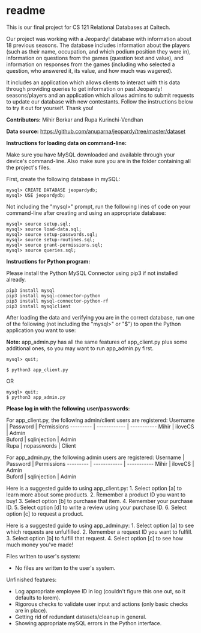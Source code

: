 # readme
This is our final project for CS 121 Relational Databases at Caltech.

Our project was working with a Jeopardy! database with information about 18 previous seasons.
The database includes information about the players (such as their name, occupation, and which
podium position they were in), information on questions from the games (question text and value),
and information on responses from the games (including who selected a question, who answered it,
its value, and how much was wagered). 

It includes an application which allows clients to
interact with this data through providing queries to get information on past Jeopardy!
seasons/players and an application which allows admins to submit requests to update our database with new contestants. 
Follow the instructions below to try it out for yourself. Thank you!

**Contributors:** Mihir Borkar and Rupa Kurinchi-Vendhan

**Data source:** 
https://github.com/anuparna/jeopardy/tree/master/dataset

**Instructions for loading data on command-line:**

Make sure you have MySQL downloaded and available through your
device's command-line. Also make sure you are in the folder containing all the project's
files.

First, create the following database in mySQL:
```
mysql> CREATE DATABASE jeopardydb;
mysql> USE jeopardydb;
```


Not including the "mysql>" prompt, run the following lines of code on your command-line
after creating and using an appropriate database:
```
mysql> source setup.sql;
mysql> source load-data.sql;
mysql> source setup-passwords.sql;
mysql> source setup-routines.sql;
mysql> source grant-permissions.sql;
mysql> source queries.sql;
```
**Instructions for Python program:**

Please install the Python MySQL Connector using pip3 if not installed already.
```
pip3 install mysql
pip3 install mysql-connector-python
pip3 install mysql-connector-python-rf
pip3 install mysqlclient
```

After loading the data and verifying you are in the correct database, 
run one of the following (not including the "mysql>" or "$") to open the Python application you want to use:

**Note:** app_admin.py has all the same features of app_client.py plus some additional ones, so
you may want to run app_admin.py first.
```
mysql> quit;

$ python3 app_client.py
```
OR
```
mysql> quit;
$ python3 app_admin.py
```

**Please log in with the following user/passwords:**

For app_client.py, the following admin/client users are registered:
Username  | Password     | Permissions
--------- | ------------ | -----------
Mihir     | iloveCS      | Admin       
Buford    | sqlinjection | Admin       
Rupa      | nopasswords  | Client      

For app_admin.py, the following admin users are registered:
Username  | Password     | Permissions 
--------- | ------------ | -----------
Mihir     | iloveCS      | Admin       
Buford    | sqlinjection | Admin       

Here is a suggested guide to using app_client.py:
    1.  Select option [a] to learn more about some products.
    2. Remember a product ID you want to buy!
    3. Select option [b] to purchase that item.
    4. Remember your purchase ID.
    5. Select option [d] to write a review using your purchase ID.
    6. Select option [c] to request a product.

Here is a suggested guide to using app_admin.py:
    1. Select option [a] to see which requests are unfulfilled.
    2. Remember a request ID you want to fulfill.
    3. Select option [b] to fulfill that request.
    4. Select option [c] to see how much money you've made!

Files written to user's system:
- No files are written to the user's system.

Unfinished features:
- Log appropriate employee ID in log (couldn't figure this one out, so it defaults to lorem).
- Rigorous checks to validate user input and actions (only basic checks are in place).
- Getting rid of redundant datasets/cleanup in general.
- Showing appropriate mySQL errors in the Python interface.
